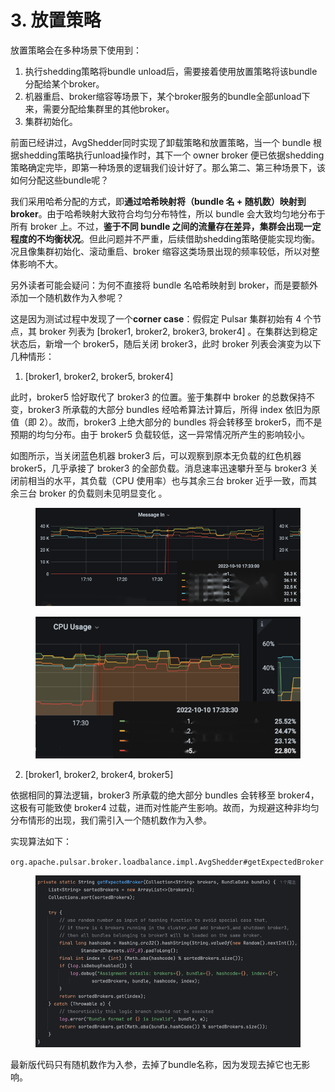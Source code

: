 # 3. 放置策略

放置策略会在多种场景下使用到：

1. 执行shedding策略将bundle unload后，需要接着使用放置策略将该bundle分配给某个broker。
2. 机器重启、broker缩容等场景下，某个broker服务的bundle全部unload下来，需要分配给集群里的其他broker。
3. 集群初始化。

前面已经讲过，AvgShedder同时实现了卸载策略和放置策略，当一个 bundle 根据shedding策略执行unload操作时，其下一个 owner broker 便已依据shedding策略确定完毕，即第一种场景的逻辑我们设计好了。那么第二、第三种场景下，该如何分配这些bundle呢？

我们采用哈希分配的方式，即**通过哈希映射将（bundle 名 + 随机数）映射到 broker**。由于哈希映射大致符合均匀分布特性，所以 bundle 会大致均匀地分布于所有 broker 上。不过，**鉴于不同 bundle 之间的流量存在差异，集群会出现一定程度的不均衡状况**。但此问题并不严重，后续借助shedding策略便能实现均衡。况且像集群初始化、滚动重启、broker 缩容这类场景出现的频率较低，所以对整体影响不大。



另外读者可能会疑问：为何不直接将 bundle 名哈希映射到 broker，而是要额外添加一个随机数作为入参呢？

这是因为测试过程中发现了一个**corner case**：假假定 Pulsar 集群初始有 4 个节点，其 broker 列表为 \[broker1, broker2, broker3, broker4] 。在集群达到稳定状态后，新增一个 broker5，随后关闭 broker3，此时 broker 列表会演变为以下几种情形：

1. \[broker1, broker2, broker5, broker4]

此时，broker5 恰好取代了 broker3 的位置。鉴于集群中 broker 的总数保持不变，broker3 所承载的大部分 bundles 经哈希算法计算后，所得 index 依旧为原值（即 2）。故而，broker3 上绝大部分的 bundles 将会转移至 broker5，而不是预期的均匀分布。由于 broker5 负载较低，这一异常情况所产生的影响较小。

如图所示，当关闭蓝色机器 broker3 后，可以观察到原本无负载的红色机器 broker5，几乎承接了 broker3 的全部负载。消息速率迅速攀升至与 broker3 关闭前相当的水平，其负载（CPU 使用率）也与其余三台 broker 近乎一致，而其余三台 broker 的负载则未见明显变化 。

<figure><img src="../.gitbook/assets/image.png" alt=""><figcaption></figcaption></figure>

<figure><img src="../.gitbook/assets/image (1).png" alt=""><figcaption></figcaption></figure>

2. \[broker1, broker2, broker4, broker5]

依据相同的算法逻辑，broker3 所承载的绝大部分 bundles 会转移至 broker4，这极有可能致使 broker4 过载，进而对性能产生影响。故而，为规避这种非均匀分布情形的出现，我们需引入一个随机数作为入参。

实现算法如下：

`org.apache.pulsar.broker.loadbalance.impl.AvgShedder#getExpectedBroker`

<figure><img src="../.gitbook/assets/image (2).png" alt=""><figcaption></figcaption></figure>

最新版代码只有随机数作为入参，去掉了bundle名称，因为发现去掉它也无影响。



